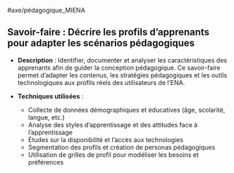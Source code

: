 #axe/pédagogique_MIENA 

## Savoir-faire : Décrire les profils d’apprenants pour adapter les scénarios pédagogiques

- **Description** : Identifier, documenter et analyser les caractéristiques des apprenants afin de guider la conception pédagogique. Ce savoir-faire permet d’adapter les contenus, les stratégies pédagogiques et les outils technologiques aux profils réels des utilisateurs de l’ENA.

- **Techniques utilisées** :
  - Collecte de données démographiques et éducatives (âge, scolarité, langue, etc.)
  - Analyse des styles d’apprentissage et des attitudes face à l’apprentissage
  - Études sur la disponibilité et l’accès aux technologies
  - Segmentation des profils et création de personas pédagogiques
  - Utilisation de grilles de profil pour modéliser les besoins et préférences
